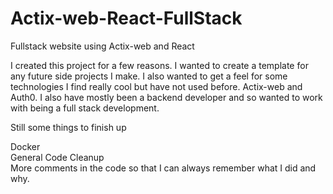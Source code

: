 # Actix-web-React-FullStack

Fullstack website using Actix-web and React

I created this project for a few reasons. I wanted to create a template for any future side projects I make. I also wanted to get a feel for some technologies I find really cool but have not used before. Actix-web and Auth0. I also have mostly been a backend developer and so wanted to work with being a full stack development.

Still some things to finish up

Docker <br>
General Code Cleanup <br>
More comments in the code so that I can always remember what I did and why. <br>
